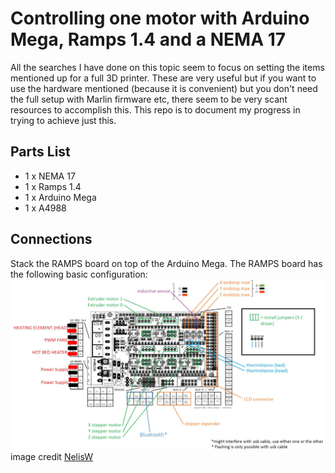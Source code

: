 # Controlling one motor with Arduino Mega, Ramps 1.4 and a NEMA 17

All the searches I have done on this topic seem to focus on setting the items mentioned up for a full 3D printer. These are very useful but if you want to use the hardware mentioned (because it is convenient) but you don't need the full setup with Marlin firmware etc, there seem to be very scant resources to accomplish this. This repo is to document my progress in trying to achieve just this.

## Parts List
* 1 x NEMA 17
* 1 x Ramps 1.4
* 1 x Arduino Mega
* 1 x A4988

## Connections
Stack the RAMPS board on top of the Arduino Mega. 
The RAMPS board has the following basic configuration:
![RAMPS Layout](https://github.com/haemishkyd/arduino_ramps/blob/master/RAMPS-connections.jpg)
image credit [NelisW](https://github.com/NelisW)
